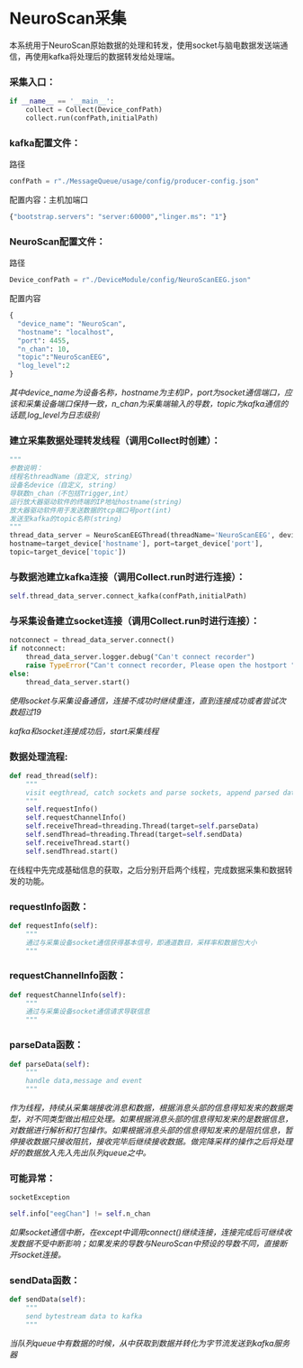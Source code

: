 # NeuroScan采集

本系统用于NeuroScan原始数据的处理和转发，使用socket与脑电数据发送端通信，再使用kafka将处理后的数据转发给处理端。

### 采集入口：

```python
if __name__ == '__main__':
    collect = Collect(Device_confPath)
    collect.run(confPath,initialPath)
```

### kafka配置文件：

路径

```python
confPath = r"./MessageQueue/usage/config/producer-config.json" 
```

配置内容：主机加端口

```python
{"bootstrap.servers": "server:60000","linger.ms": "1"}
```

### NeuroScan配置文件：

路径

```python
Device_confPath = r"./DeviceModule/config/NeuroScanEEG.json"
```

配置内容

```python
{
  "device_name": "NeuroScan",
  "hostname": "localhost",
  "port": 4455,
  "n_chan": 10,
  "topic":"NeuroScanEEG",
  "log_level":2
}
```

*其中device_name为设备名称，hostname为主机IP，port为socket通信端口，应该和采集设备端口保持一致，n_chan为采集端输入的导数，topic为kafka通信的话题,log_level为日志级别*



### 建立采集数据处理转发线程（调用Collect时创建）：

```python
"""
参数说明：
线程名threadName（自定义, string）
设备名device（自定义, string）
导联数n_chan（不包括Trigger,int）
运行放大器驱动软件的终端的IP地址hostname(string)
放大器驱动软件用于发送数据的tcp端口号port(int)
发送至kafka的topic名称(string)
"""
thread_data_server = NeuroScanEEGThread(threadName='NeuroScanEEG', device=target_device['device_name'],n_chan=target_device['n_chan'],
hostname=target_device['hostname'], port=target_device['port'],
topic=target_device['topic']) 
```


### 与数据池建立kafka连接（调用Collect.run时进行连接）：

```python
self.thread_data_server.connect_kafka(confPath,initialPath)
```



### 与采集设备建立socket连接（调用Collect.run时进行连接）：

```python
notconnect = thread_data_server.connect()
if notconnect:
    thread_data_server.logger.debug("Can't connect recorder")
    raise TypeError("Can't connect recorder, Please open the hostport ")
else:
    thread_data_server.start()
```

*使用socket与采集设备通信，连接不成功时继续重连，直到连接成功或者尝试次数超过19*

*kafka和socket连接成功后，start采集线程*


### 数据处理流程:

```python
def read_thread(self):   
    """
    visit eegthread, catch sockets and parse sockets, append parsed data to ringbuffer
    """
    self.requestInfo()
    self.requestChannelInfo()
    self.receiveThread=threading.Thread(target=self.parseData)
    self.sendThread=threading.Thread(target=self.sendData)
    self.receiveThread.start()
    self.sendThread.start()
```
在线程中先完成基础信息的获取，之后分别开启两个线程，完成数据采集和数据转发的功能。

### requestInfo函数：

```python
def requestInfo(self):
    """
    通过与采集设备socket通信获得基本信号，即通道数目，采样率和数据包大小
    """
```

### requestChannelInfo函数：

```python
def requestChannelInfo(self):
    """
    通过与采集设备socket通信请求导联信息
    """
```

### parseData函数：

```python
def parseData(self):
    """
    handle data,message and event
    """
```

*作为线程，持续从采集端接收消息和数据，根据消息头部的信息得知发来的数据类型，对不同类型做出相应处理。如果根据消息头部的信息得知发来的是数据信息，对数据进行解析和打包操作。如果根据消息头部的信息得知发来的是阻抗信息，暂停接收数据只接收阻抗，接收完毕后继续接收数据。做完降采样的操作之后将处理好的数据放入先入先出队列queue之中。*

### 可能异常：

```python
socketException
```

```python
self.info["eegChan"] != self.n_chan
```

*如果socket通信中断，在except中调用connect()继续连接，连接完成后可继续收发数据不受中断影响；如果发来的导数与NeuroScan中预设的导数不同，直接断开socket连接。*

### sendData函数：

```python
def sendData(self):
    """
    send bytestream data to kafka
    """
```

*当队列queue中有数据的时候，从中获取到数据并转化为字节流发送到kafka服务器*

